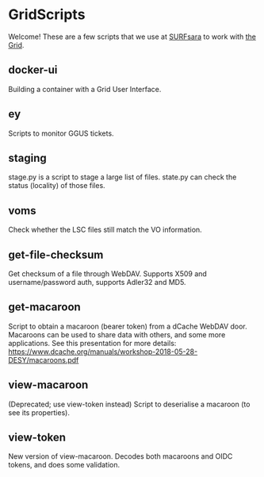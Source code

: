 # GridScripts

Welcome! These are a few scripts that we use at [SURFsara](https://www.surfsara.nl) to work with [the Grid](http://doc.grid.surfsara.nl/en/latest/).

## docker-ui

Building a container with a Grid User Interface.

## ey

Scripts to monitor GGUS tickets. 

## staging

stage.py is a script to stage a large list of files.
state.py can check the status (locality) of those files.

## voms

Check whether the LSC files still match the VO information.

## get-file-checksum

Get checksum of a file through WebDAV. Supports X509 and username/password auth, supports Adler32 and MD5.

## get-macaroon

Script to obtain a macaroon (bearer token) from a dCache WebDAV door. Macaroons can be used to share data with others, and some more applications. See this presentation for more details: https://www.dcache.org/manuals/workshop-2018-05-28-DESY/macaroons.pdf

## view-macaroon

(Deprecated; use view-token instead) Script to deserialise a macaroon (to see its properties).

## view-token

New version of view-macaroon. Decodes both macaroons and OIDC tokens, and does some validation.